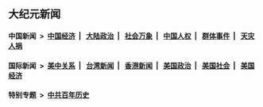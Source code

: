 ## 大纪元新闻

#### 中国新闻 &nbsp;>&nbsp; [中国经济](indexes/ncid283/README.md?06141245) &nbsp;| &nbsp; [大陆政治](indexes/ncid277/README.md?06141245) &nbsp;| &nbsp; [社会万象](indexes/ncid282/README.md?06141245) &nbsp;| &nbsp; [中国人权](indexes/ncid278/README.md?06141245) &nbsp;| &nbsp; [群体事件](indexes/ncid279/README.md?06141245) &nbsp;| &nbsp; [天灾人祸](indexes/ncid280/README.md?06141245)

#### 国际新闻 &nbsp;>&nbsp; [美中关系](indexes/nf1412576/README.md?06141245) &nbsp;| &nbsp; [台湾新闻](indexes/ncid1349361/README.md?06141245) &nbsp;| &nbsp; [香港新闻](indexes/ncid1349362/README.md?06141245) &nbsp;| &nbsp; [美国政治](indexes/ncid1078159/README.md?06141245) &nbsp;| &nbsp; [美国社会](indexes/ncid1078160/README.md?06141245) &nbsp;| &nbsp; [美国经济](indexes/ncid1078158/README.md?06141245)

#### 特别专题 &nbsp;>&nbsp; [中共百年历史](https://github.com/easy2view/epoch-special/blob/master/README.md?06141245)  
